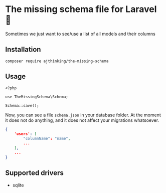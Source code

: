 # The missing schema file for Laravel :wrench:
Sometimes we just want to see/use a list of all models and their columns

## Installation

`composer require ajthinking/the-missing-schema`

## Usage

```
<?php

use TheMissingSchema\Schema;

Schema::save();
```

Now, you can see a file `schema.json` in your database folder. At the moment it does not do anything, and it does not affect your migrations whatsoever.

```json
{
    'users': [
        "columnName": "name",
        ...
    ],
    ...
}
```

## Supported drivers
* sqlite
